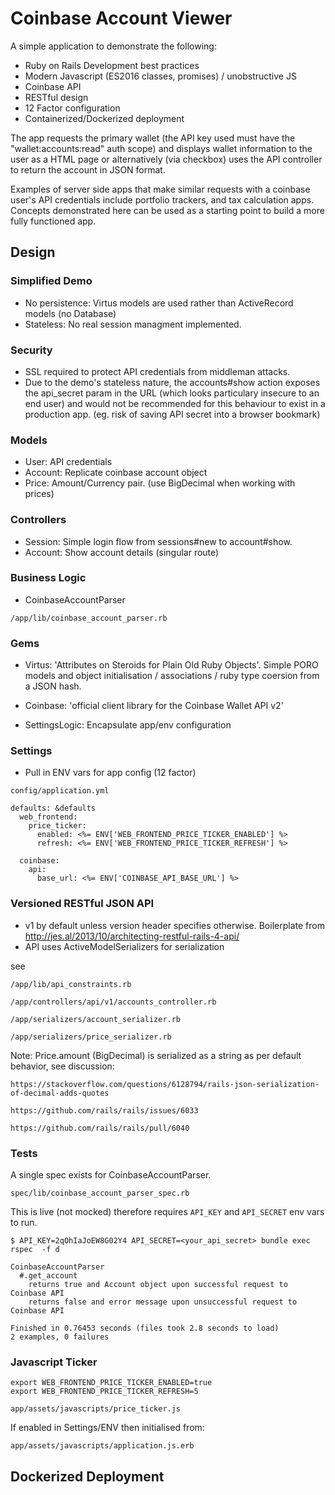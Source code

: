 # Coinbase Account Viewer


A simple application to demonstrate the following:

- Ruby on Rails Development best practices
- Modern Javascript (ES2016 classes, promises) / unobstructive JS
- Coinbase API
- RESTful design
- 12 Factor configuration
- Containerized/Dockerized deployment


The app requests the primary wallet (the API key used must have the "wallet:accounts:read" auth scope) and displays wallet information to the user as a HTML page or alternatively (via checkbox) uses the API controller to return the account in JSON format.

Examples of server side apps that make similar requests with a coinbase user's API credentials include portfolio trackers, and tax calculation apps. Concepts demonstrated here can be used as a starting point to build a more fully functioned app.

## Design

### Simplified Demo

- No persistence: Virtus models are used rather than ActiveRecord models (no Database)
- Stateless: No real session managment implemented.
 

### Security

- SSL required to protect API credentials from middleman attacks.
- Due to the demo's stateless nature, the accounts#show action exposes the api_secret param in the URL (which looks particulary insecure to an end user) and would not be recommended for this behaviour to exist in a production app. (eg. risk of saving API secret into a browser bookmark)

### Models

- User: API credentials
- Account: Replicate coinbase account object 
- Price: Amount/Currency pair. (use BigDecimal when working with prices)

### Controllers

- Session: Simple login flow from sessions#new to account#show. 
- Account: Show account details (singular route)

### Business Logic

- CoinbaseAccountParser

`/app/lib/coinbase_account_parser.rb`

### Gems

- Virtus: 'Attributes on Steroids for Plain Old Ruby Objects'. Simple PORO models and object initialisation / associations / ruby type coersion from a JSON hash.

- Coinbase: 'official client library for the Coinbase Wallet API v2'

- SettingsLogic: Encapsulate app/env configuration

### Settings


- Pull in ENV vars for app config (12 factor)

`config/application.yml`

```
defaults: &defaults
  web_frontend:
    price_ticker:
      enabled: <%= ENV['WEB_FRONTEND_PRICE_TICKER_ENABLED'] %>
      refresh: <%= ENV['WEB_FRONTEND_PRICE_TICKER_REFRESH'] %>

  coinbase:
    api:
      base_url: <%= ENV['COINBASE_API_BASE_URL'] %>

```

### Versioned RESTful JSON API

- v1 by default unless version header specifies otherwise. Boilerplate from http://jes.al/2013/10/architecting-restful-rails-4-api/
- API uses ActiveModelSerializers for serialization

see

`/app/lib/api_constraints.rb`

`/app/controllers/api/v1/accounts_controller.rb`

`/app/serializers/account_serializer.rb`

`/app/serializers/price_serializer.rb`

Note: Price.amount (BigDecimal) is serialized as a string as per default behavior, see discussion:

```
https://stackoverflow.com/questions/6128794/rails-json-serialization-of-decimal-adds-quotes

https://github.com/rails/rails/issues/6033

https://github.com/rails/rails/pull/6040
```

### Tests

A single spec exists for CoinbaseAccountParser.

`spec/lib/coinbase_account_parser_spec.rb`

This is live (not mocked) therefore requires `API_KEY` and `API_SECRET` env vars to run.

`$ API_KEY=2qOhIaJoEW8G02Y4 API_SECRET=<your_api_secret> bundle exec rspec  -f d`

```
CoinbaseAccountParser
  #.get_account
    returns true and Account object upon successful request to Coinbase API
    returns false and error message upon unsuccessful request to Coinbase API

Finished in 0.76453 seconds (files took 2.8 seconds to load)
2 examples, 0 failures
```

### Javascript Ticker

```
export WEB_FRONTEND_PRICE_TICKER_ENABLED=true
export WEB_FRONTEND_PRICE_TICKER_REFRESH=5
```

`app/assets/javascripts/price_ticker.js`

If enabled in Settings/ENV then initialised from:

`app/assets/javascripts/application.js.erb`


## Dockerized Deployment